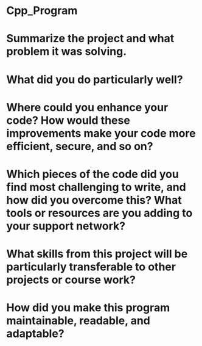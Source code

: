 # Cpp_Program

# Summarize the project and what problem it was solving.


# What did you do particularly well?


# Where could you enhance your code? How would these improvements make your code more efficient, secure, and so on?


# Which pieces of the code did you find most challenging to write, and how did you overcome this? What tools or resources are you adding to your support network?


# What skills from this project will be particularly transferable to other projects or course work?


# How did you make this program maintainable, readable, and adaptable?

